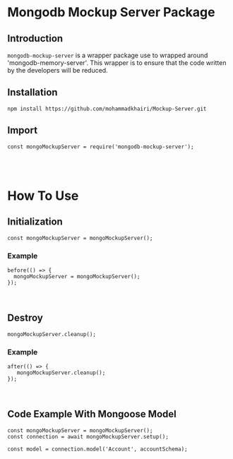 # Mongodb Mockup Server Package

## Introduction
`mongodb-mockup-server` is a wrapper package use to wrapped around 'mongodb-memory-server'. This wrapper is to ensure that the code written by the developers will be reduced.

## Installation
``npm install https://github.com/mohammadkhairi/Mockup-Server.git``

## Import
``` const mongoMockupServer = require('mongodb-mockup-server'); ```



<br /><br />

# How To Use

## Initialization
``const mongoMockupServer = mongoMockupServer();``

### Example
```
before(() => {
  mongoMockupServer = mongoMockupServer();
});
```

<br />

## Destroy
``mongoMockupServer.cleanup();``

### Example
```
after(() => {
   mongoMockupServer.cleanup();
});

```

<br />

## Code Example With Mongoose Model
```
const mongoMockupServer = mongoMockupServer();
const connection = await mongoMockupServer.setup();

const model = connection.model('Account', accountSchema);
```
